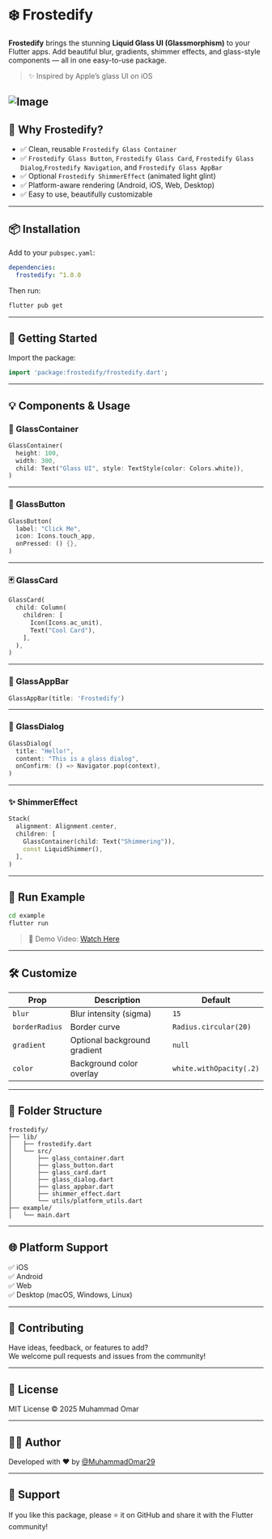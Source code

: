 # ❄️ Frostedify

**Frostedify** brings the stunning **Liquid Glass UI (Glassmorphism)** to your Flutter apps. Add beautiful blur, gradients, shimmer effects, and glass-style components — all in one easy-to-use package.

> ✨ Inspired by Apple’s glass UI on iOS

![Image](https://github.com/user-attachments/assets/e880ce30-d0ad-4f0b-b3f2-7d071c9485ad)
---

## 🎯 Why Frostedify?

- ✅ Clean, reusable `Frostedify Glass Container`
- ✅ `Frostedify Glass Button`, `Frostedify Glass Card`, `Frostedify Glass Dialog`,`Frostedify Navigation`,  and `Frostedify Glass AppBar`
- ✅ Optional `Frostedify ShimmerEffect` (animated light glint)
- ✅ Platform-aware rendering (Android, iOS, Web, Desktop)
- ✅ Easy to use, beautifully customizable

---

## 📦 Installation

Add to your `pubspec.yaml`:

```yaml
dependencies:
  frostedify: ^1.0.0
```


Then run:

```bash
flutter pub get
```

---

## 🚀 Getting Started

Import the package:

```dart
import 'package:frostedify/frostedify.dart';
```

---

## 💡 Components & Usage

### 🧊 GlassContainer

```dart
GlassContainer(
  height: 100,
  width: 300,
  child: Text("Glass UI", style: TextStyle(color: Colors.white)),
)
```

---

### 🔘 GlassButton

```dart
GlassButton(
  label: "Click Me",
  icon: Icons.touch_app,
  onPressed: () {},
)
```

---

### 🃏 GlassCard

```dart
GlassCard(
  child: Column(
    children: [
      Icon(Icons.ac_unit),
      Text("Cool Card"),
    ],
  ),
)
```

---

### 🔲 GlassAppBar

```dart
GlassAppBar(title: 'Frostedify')
```

---

### 🧊 GlassDialog

```dart
GlassDialog(
  title: "Hello!",
  content: "This is a glass dialog",
  onConfirm: () => Navigator.pop(context),
)
```

---

### ✨ ShimmerEffect

```dart
Stack(
  alignment: Alignment.center,
  children: [
    GlassContainer(child: Text("Shimmering")),
    const LiquidShimmer(),
  ],
)
```

---

## 🧪 Run Example

```bash
cd example
flutter run
```

> 🎥 Demo Video: [Watch Here](https://yourvideolink.com/frostedify_demo.mp4)

---

## 🛠️ Customize

| Prop           | Description                        | Default                  |
|----------------|------------------------------------|--------------------------|
| `blur`         | Blur intensity (sigma)             | `15`                     |
| `borderRadius` | Border curve                       | `Radius.circular(20)`    |
| `gradient`     | Optional background gradient       | `null`                   |
| `color`        | Background color overlay           | `white.withOpacity(.2)`  |

---

## 🧭 Folder Structure

```
frostedify/
├── lib/
│   ├── frostedify.dart
│   └── src/
│       ├── glass_container.dart
│       ├── glass_button.dart
│       ├── glass_card.dart
│       ├── glass_dialog.dart
│       ├── glass_appbar.dart
│       ├── shimmer_effect.dart
│       └── utils/platform_utils.dart
├── example/
│   └── main.dart
```

---

## 🌐 Platform Support

✅ iOS  
✅ Android  
✅ Web  
✅ Desktop (macOS, Windows, Linux)

---

## 💬 Contributing

Have ideas, feedback, or features to add?  
We welcome pull requests and issues from the community!

---

## 📜 License

MIT License © 2025 Muhammad Omar

---

## 👨‍💻 Author

Developed with ❤️ by [@MuhammadOmar29](https://github.com/umarKhan1/)

---

## 🙌 Support

If you like this package, please ⭐ it on GitHub and share it with the Flutter community!
